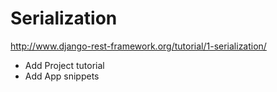 # Serialization
http://www.django-rest-framework.org/tutorial/1-serialization/
- Add Project tutorial
- Add App snippets




 